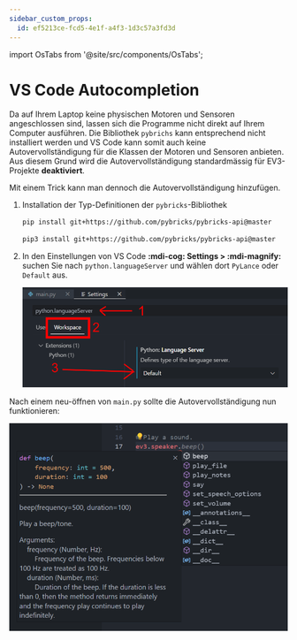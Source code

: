 ```yaml
---
sidebar_custom_props:
  id: ef5213ce-fcd5-4e1f-a4f3-1d3c57a3fd3d
---
```

import OsTabs from '@site/src/components/OsTabs';

# VS Code Autocompletion

Da auf Ihrem Laptop keine physischen Motoren und Sensoren angeschlossen sind, lassen sich die Programme nicht direkt auf Ihrem Computer ausführen. Die Bibliothek `pybrichs` kann entsprechend nicht installiert werden und VS Code kann somit auch keine Autovervollständigung für die Klassen der Motoren und Sensoren anbieten. Aus diesem Grund wird die Autovervollständigung standardmässig für EV3-Projekte **deaktiviert**.

Mit einem Trick kann man dennoch die Autovervollständigung hinzufügen.

1. Installation der Typ-Definitionen der `pybricks`-Bibliothek
    <OsTabs>
    <TabItem value="win">

    ```bash
    pip install git+https://github.com/pybricks/pybricks-api@master
    ```

    </TabItem>
    <TabItem value="mac">

    ```bash
    pip3 install git+https://github.com/pybricks/pybricks-api@master
    ```

    </TabItem>
    </OsTabs>


2. In den Einstellungen von VS Code __:mdi-cog: Settings > :mdi-magnify:__ suchen Sie nach `python.languageServer` und wählen dort `PyLance` oder `Default` aus.
   
   ![--width=450px](images/ev3-lsp.png)


Nach einem neu-öffnen von `main.py` sollte die Autovervollständigung nun funktionieren:

![--width=400px](images/ev3-autocomplete.png)


